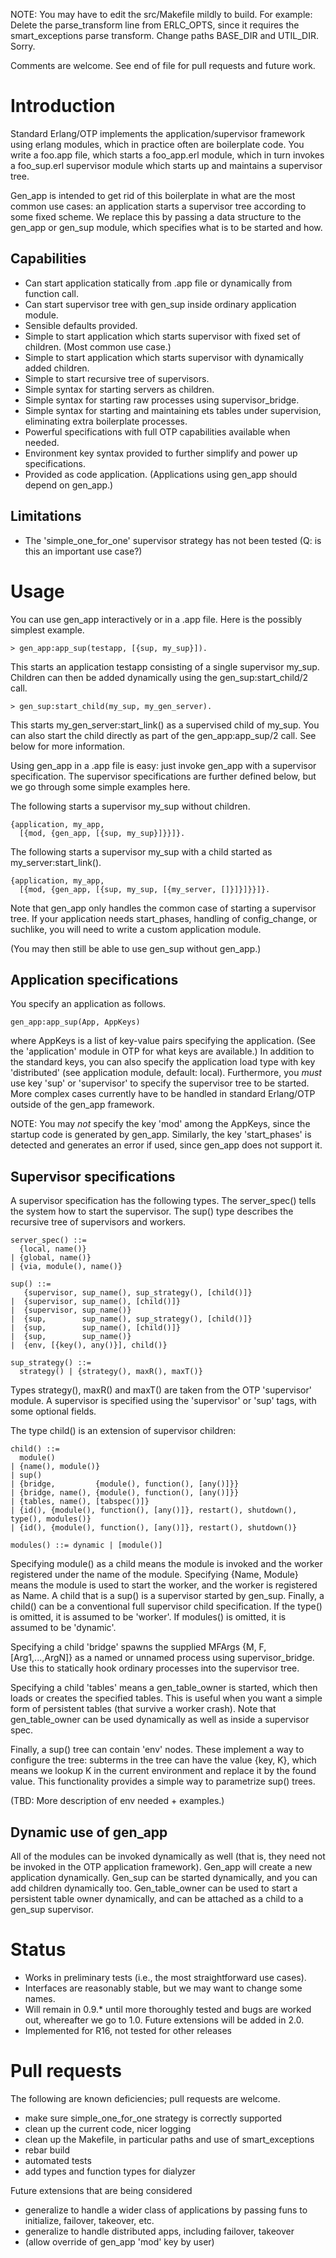 NOTE: You may have to edit the src/Makefile mildly to build.
For example: Delete the parse\_transform line from ERLC\_OPTS, since
it requires the smart\_exceptions parse transform. Change paths
BASE\_DIR and UTIL\_DIR. Sorry.

Comments are welcome. See end of file for pull requests
and future work.

Introduction
============

Standard Erlang/OTP implements the application/supervisor
framework using erlang modules, which in practice often are
boilerplate code. You write a foo.app file, which starts a
foo_app.erl module, which in turn invokes
a foo_sup.erl supervisor module which starts up and maintains
a supervisor tree.

Gen\_app is intended to get rid of this boilerplate in what
are the most common use cases: an application starts a supervisor
tree according to some fixed scheme. We replace this by passing
a data structure to the gen\_app or gen\_sup module, which
specifies what is to be started and how.

Capabilities
----------

- Can start application statically from .app file or dynamically from
  function call.
- Can start supervisor tree with gen\_sup inside ordinary
  application module.
- Sensible defaults provided.
- Simple to start application which starts supervisor with
  fixed set of children. (Most common use case.)
- Simple to start application which starts supervisor with
  dynamically added children.
- Simple to start recursive tree of supervisors.
- Simple syntax for starting servers as children.
- Simple syntax for starting raw processes using supervisor\_bridge.
- Simple syntax for starting and maintaining ets tables under
  supervision, eliminating extra boilerplate processes.
- Powerful specifications with full OTP capabilities available
  when needed.
- Environment key syntax provided to further simplify
  and power up specifications.
- Provided as code application. (Applications using gen\_app
  should depend on gen\_app.)

Limitations
----------

- The 'simple\_one\_for\_one' supervisor strategy has not been
  tested (Q: is this an important use case?)

Usage
=====

You can use gen\_app interactively or in a .app file.
Here is the possibly simplest example.

    > gen_app:app_sup(testapp, [{sup, my_sup}]).

This starts an application testapp consisting of a single
supervisor my\_sup.
Children can then be added dynamically using the gen_sup:start_child/2
call.

    > gen_sup:start_child(my_sup, my_gen_server).

This starts my_gen_server:start\_link() as a supervised child of my\_sup.
You can also start the child directly as part of the gen\_app:app\_sup/2
call. See below for more information.

Using gen\_app in a .app file is easy: just invoke gen\_app
with a supervisor specification. The supervisor specifications
are further defined below, but we go through some simple
examples here.

The following starts a supervisor my\_sup without children.

    {application, my_app,
      [{mod, {gen_app, [{sup, my_sup}]}}]}.

The following starts a supervisor my\_sup with a child started
as my_server:start_link().

    {application, my_app,
      [{mod, {gen_app, [{sup, my_sup, [{my_server, []}]}]}}]}.

Note that gen\_app only handles the common case of starting a
supervisor tree. If your application needs start\_phases, handling
of config\_change, or suchlike, you will need to write a custom
application module. 

(You may then still be able to use gen\_sup without
gen\_app.)

Application specifications
--------------------------

You specify an application as follows.

    gen_app:app_sup(App, AppKeys)

where AppKeys is a list of key-value pairs specifying the
application. (See the 'application' module in OTP for what keys are
available.) In addition to the standard keys, you can also specify the
application load type with key 'distributed' (see application module,
default: local). Furthermore, you _must_ use key 'sup' or 'supervisor'
to specify the supervisor tree to be started. More complex cases
currently have to be handled in standard Erlang/OTP outside of the
gen\_app framework.

NOTE: You may _not_ specify the key 'mod' among the AppKeys, since the
startup code is generated by gen\_app. Similarly, the key
'start\_phases' is detected and generates an error if used, since
gen\_app does not support it.

Supervisor specifications
-------------------------

A supervisor specification has the following types. The
server_spec() tells the system how to start the supervisor.
The sup() type describes the recursive tree of supervisors
and workers. 

    server_spec() ::=
      {local, name()}
    | {global, name()}
    | {via, module(), name()}

    sup() ::=
       {supervisor, sup_name(), sup_strategy(), [child()]}
    |  {supervisor, sup_name(), [child()]}
    |  {supervisor, sup_name()}
    |  {sup,        sup_name(), sup_strategy(), [child()]}
    |  {sup,        sup_name(), [child()]}
    |  {sup,        sup_name()}
    |  {env, [{key(), any()}], child()}

    sup_strategy() ::=
      strategy() | {strategy(), maxR(), maxT()}

Types strategy(), maxR() and maxT() are taken from the OTP 'supervisor'
module. A supervisor is specified using the 'supervisor' or 'sup' tags,
with some optional fields.

The type child() is an extension of supervisor children:

    child() ::=
      module()
    | {name(), module()}
    | sup()
    | {bridge,         {module(), function(), [any()]}}
    | {bridge, name(), {module(), function(), [any()]}}
    | {tables, name(), [tabspec()]}
    | {id(), {module(), function(), [any()]}, restart(), shutdown(), type(), modules()}
    | {id(), {module(), function(), [any()]}, restart(), shutdown()}

    modules() ::= dynamic | [module()]

Specifying module() as a child means the module is invoked and the worker
registered under the name of the module. Specifying {Name, Module} means the
module is used to start the worker, and the worker is registered as Name. A child
that is a sup() is a supervisor started by gen\_sup. Finally, a child() can be
a conventional full supervisor child specification. If the type() is omitted, it
is assumed to be 'worker'. If modules() is omitted, it is assumed to
be 'dynamic'.

Specifying a child 'bridge' spawns the supplied MFArgs 
{M, F,[Arg1,...,ArgN]} as a named or unnamed process using
supervisor\_bridge. 
Use this to statically hook ordinary processes into the supervisor tree.

Specifying a child 'tables' means a gen\_table\_owner is started, which then
loads or creates the specified tables. This is useful when you want a simple
form of persistent tables (that survive a worker crash). Note that gen\_table\_owner
can be used dynamically as well as inside a supervisor spec.

Finally, a sup() tree can contain 'env' nodes. These implement a way to configure
the tree: subterms in the tree can have the value {key, K}, which means we lookup
K in the current environment and replace it by the found value. This functionality
provides a simple way to parametrize sup() trees.

(TBD: More description of env needed + examples.)

Dynamic use of gen\_app
-----------------------

All of the modules can be invoked dynamically as well (that is, they need not be
invoked in the OTP application framework). Gen\_app will create a
new application dynamically. Gen\_sup can be started dynamically, and you can
add children dynamically too. Gen\_table\_owner can be used to start a persistent
table owner dynamically, and can be attached as a child to a gen\_sup supervisor.

Status
======

- Works in preliminary tests (i.e., the most straightforward use
cases).
- Interfaces are reasonably stable, but we may want to
change some names.
- Will remain in 0.9.* until more thoroughly tested and bugs are worked
out, whereafter we go to 1.0. Future extensions will be added in 2.0.
- Implemented for R16, not tested for other releases

Pull requests
=============

The following are known deficiencies; pull requests are
welcome.

- make sure simple_one_for_one strategy is correctly
  supported
- clean up the current code, nicer logging
- clean up the Makefile, in particular paths and use
  of smart\_exceptions
- rebar build
- automated tests
- add types and function types for dialyzer

Future extensions that are being considered

- generalize to handle a wider class of applications
  by passing funs to initialize, failover, takeover, etc.
- generalize to handle distributed apps, including
  failover, takeover
- (allow override of gen\_app 'mod' key by user)
